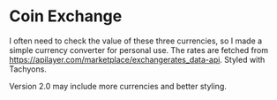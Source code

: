 # Coin Exchange
I often need to check the value of these three currencies, so I made a simple currency converter for personal use. The rates are fetched from https://apilayer.com/marketplace/exchangerates_data-api. Styled with Tachyons. 

Version 2.0 may include more currencies and better styling.
